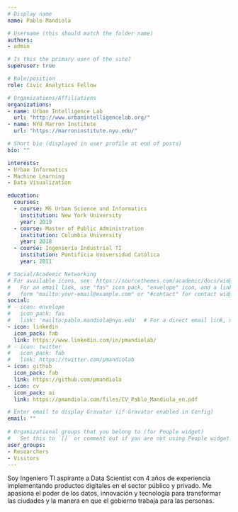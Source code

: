 ```yaml
---
# Display name
name: Pablo Mandiola

# Username (this should match the folder name)
authors:
- admin

# Is this the primary user of the site?
superuser: true

# Role/position
role: Civic Analytics Fellow

# Organizations/Affiliations
organizations:
- name: Urban Intelligence Lab
  url: "http://www.urbanintelligencelab.org/"
- name: NYU Marron Institute
  url: "https://marroninstitute.nyu.edu/"

# Short bio (displayed in user profile at end of posts)
bio: ""

interests:
- Urban Informatics
- Machine Learning
- Data Visualization

education:
  courses:
  - course: MS Urban Science and Informatics
    institution: New York University
    year: 2019
  - course: Master of Public Administration
    institution: Columbia University
    year: 2018
  - course: Ingeniería Industrial TI
    institution: Pontificia Universidad Católica
    year: 2011

# Social/Academic Networking
# For available icons, see: https://sourcethemes.com/academic/docs/widgets/#icons
#   For an email link, use "fas" icon pack, "envelope" icon, and a link in the
#   form "mailto:your-email@example.com" or "#contact" for contact widget.
social:
# - icon: envelope
#   icon_pack: fas
#   link: 'mailto:pablo.mandiola@nyu.edu'  # For a direct email link, use "mailto:test@example.org".
- icon: linkedin
  icon_pack: fab
  link: https://www.linkedin.com/in/pmandiolab/
# - icon: twitter
#   icon_pack: fab
#   link: https://twitter.com/pmandiolab
- icon: github
  icon_pack: fab
  link: https://github.com/pmandiola
- icon: cv
  icon_pack: ai
  link: https://pmandiola.com/files/CV_Pablo_Mandiola_en.pdf

# Enter email to display Gravatar (if Gravatar enabled in Config)
email: ""
  
# Organizational groups that you belong to (for People widget)
#   Set this to `[]` or comment out if you are not using People widget.  
user_groups:
- Researchers
- Visitors
---
```


Soy Ingeniero TI aspirante a Data Scientist con 4 años de experiencia implementando productos digitales en el sector público y privado. Me apasiona el poder de los datos, innovación y tecnología para transformar las ciudades y la manera en que el gobierno trabaja para las personas.
